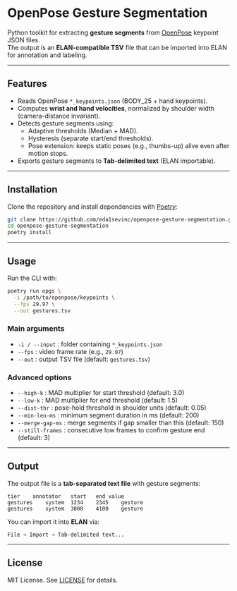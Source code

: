 
# OpenPose Gesture Segmentation

Python toolkit for extracting **gesture segments** from [OpenPose](https://github.com/CMU-Perceptual-Computing-Lab/openpose) keypoint JSON files.  
The output is an **ELAN-compatible TSV** file that can be imported into ELAN for annotation and labeling.

---

## Features

- Reads OpenPose `*_keypoints.json` (BODY_25 + hand keypoints).
- Computes **wrist and hand velocities**, normalized by shoulder width (camera-distance invariant).
- Detects gesture segments using:
  - Adaptive thresholds (Median + MAD).
  - Hysteresis (separate start/end thresholds).
  - Pose extension: keeps static poses (e.g., thumbs-up) alive even after motion stops.
- Exports gesture segments to **Tab-delimited text** (ELAN importable).

---

## Installation

Clone the repository and install dependencies with [Poetry](https://python-poetry.org/):

```bash
git clone https://github.com/eda1sevinc/openpose-gesture-segmentation.git
cd openpose-gesture-segmentation
poetry install
````

---

## Usage

Run the CLI with:

```bash
poetry run opgs \
  -i /path/to/openpose/keypoints \
  --fps 29.97 \
  --out gestures.tsv
```

### Main arguments

* `-i / --input` : folder containing `*_keypoints.json`
* `--fps` : video frame rate (e.g., `29.97`)
* `--out` : output TSV file (default: `gestures.tsv`)

### Advanced options

* `--high-k` : MAD multiplier for start threshold (default: 3.0)
* `--low-k` : MAD multiplier for end threshold (default: 1.5)
* `--dist-thr` : pose-hold threshold in shoulder units (default: 0.05)
* `--min-len-ms` : minimum segment duration in ms (default: 200)
* `--merge-gap-ms` : merge segments if gap smaller than this (default: 150)
* `--still-frames` : consecutive low frames to confirm gesture end (default: 3)

---

## Output

The output file is a **tab-separated text file** with gesture segments:

```
tier	annotator	start	end	value
gestures	system	1234	2345	gesture
gestures	system	3000	4100	gesture
```

You can import it into **ELAN** via:

```
File → Import → Tab-delimited text...
```

---

## License

MIT License. See [LICENSE](LICENSE) for details.


